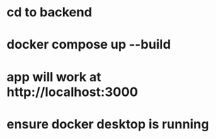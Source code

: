 # cd to backend
# docker compose up --build
# app will work at http://localhost:3000
# ensure docker desktop is running